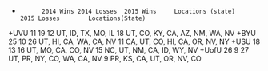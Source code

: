 +           2014 Wins 2014 Losses  2015 Wins	 Locations (state)        2015 Losses        Locations(State)
 +UVU            11 	     19	     12    		 UT, ID, TX, MO, IL           18	     UT, CO, KY, CA, AZ, NM, WA, NV	
 +BYU	    	 25	     	 10	     26	 		UT, HI, CA, WA, CA, NV        11	     CA, UT, CO, HI, CA, OR, NV, NY
 +USU	   		 18	    	 13	     16	 		UT, MO, CA, CO, NV	          15	     NC, UT, NM, CA, ID, WY, NV
 +UofU	    	 26	      	  9  	 27    	  UT, PR, NY, CO, WA, CA, NV      9	         PR, KS, CA, UT, OR, NV, CO